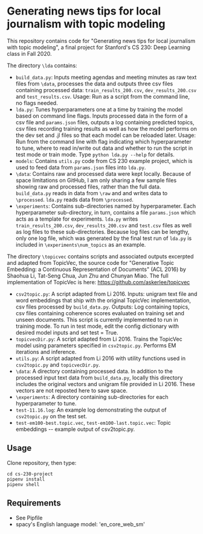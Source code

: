 # Generating news tips for local journalism with topic modeling

This repository contains code for "Generating news tips for local journalism with topic modeling", a final project for Stanford's CS 230: Deep Learning class in Fall 2020.

The directory `\lda` contains:

* `build_data.py`: Inputs meeting agendas and meeting minutes as raw text files from `\data`, processes the data and outputs three csv files containing processed data: `train_results_200.csv`, `dev_results_200.csv` and `test_results.csv`. Usage: Run as a script from the command line, no flags needed.
* `lda.py`: Tunes hyperparameters one at a time by training the model based on command line flags. Inputs processed data in the form of a csv file and `params.json` files, outputs a log containing predicted topics, csv files recording training results as well as how the model performs on the dev set and  .jl files so that each model can be reloaded later. Usage: Run from the command line with flag indicating which hyperparameter to tune, where to read in/write out data and whether to run the script in test mode or train mode. Type `python lda.py --help` for details.
* `models`: Contains `utils.py` code from CS 230 example project, which is used to feed data from `params.json` files into `lda.py`.
* `\data`: Contains raw and processed data were kept locally. Because of space limitations on GitHub, I am only sharing a few sample files showing raw and processed files, rather than the full data. `build_data.py` reads in data from `\raw` and and writes data to `\processed`. `lda.py` reads data from `\processed`.
* `\experiments`: Contains sub-directories named by hyperparameter. Each hyperparameter sub-directory, in turn, contains a file `params.json` which acts as a template for experiments. `lda.py` writes `train_results_200.csv`, `dev_results_200.csv` and `test.csv` files as well as log files to these sub-directories. Because log files can be lengthy, only one log file, which was generated by the final test run of `lda.py` is included in `\experiments\num_topics` as an example.

The directory `\topicvec` contains scripts and associated outputs excerpted and adapted from TopicVec, the source code for "Generative Topic Embedding: a Continuous Representation of Documents" (ACL 2016) by Shaohua Li, Tat-Seng Chua, Jun Zhu and Chunyan Miao. The full implementation of TopicVec is here: https://github.com/askerlee/topicvec

* `csv2topic.py`: A script adapted from Li 2016. Inputs: unigram text file and word embeddings that ship with the original TopicVec implementation, csv files processed by `build_data.py`. Outputs: Log containing topics, csv files containing coherence scores evaluated on training set and unseen documents. This script is currently implemented to run in training mode. To run in test mode, edit the config dictionary with desired model inputs and set test = True.
* `topicvecDir.py`: A script adapted from Li 2016. Trains the TopicVec model using parameters specified in `csv2topic.py`. Performs EM iterations and inference.
* `utils.py`: A script adapted from Li 2016 with utility functions used in `csv2topic.py` and `topicvecDir.py`.
* `\data`: A directory containing processed data. In addition to the processed input text data from `build_data.py`, locally this directory includes the original vectors and unigram file provided in Li 2016. These vectors are not reposted here to save space.
* `\experiments`: A directory containing sub-directories for each hyperparameter to tune. 
* `test-11.16.log`: An example log demonstrating the output of `csv2topic.py` on the test set.
* `test-em100-best.topic.vec`, `test-em100-last.topic.vec`: Topic embeddings -- example output of csv2topic.py.

## Usage

Clone repository, then type:
```
cd cs-230-project
pipenv install
pipenv shell
```

## Requirements

* See Pipfile
* spacy's English language model: 'en_core_web_sm'
